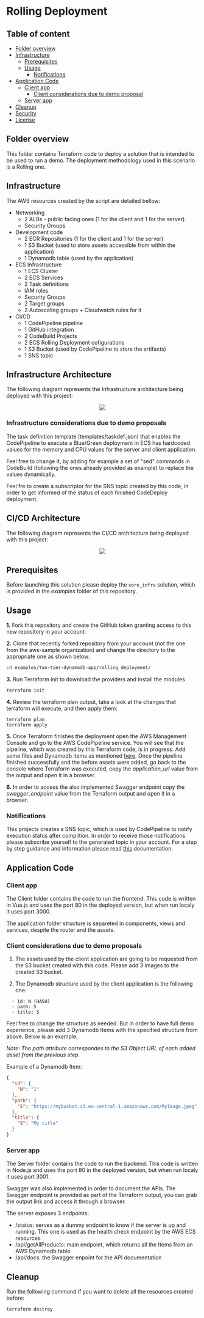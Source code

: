 # Rolling Deployment

## Table of content

   * [Folder overview](#folder-overview)
   * [Infrastructure](#infrastructure)
      * [Prerequisites](#prerequisites)
      * [Usage](#usage)
        * [Notifications](#notifications)
   * [Application Code](#application-code)
     * [Client app](#client-app)
       * [Client considerations due to demo proposal](#client-considerations-due-to-demo-proposals)
     * [Server app](#server-app)
   * [Cleanup](#cleanup)
   * [Security](#security)
   * [License](#license)


## Folder overview

This folder contains Terraform code to deploy a solution that is intended to be used to run a demo. The deployment methodology used in this scenario is a Rolling one.

## Infrastructure

The AWS resources created by the script are detailed bellow:

- Networking
    - 2 ALBs - public facing ones (1 for the client and 1 for the server)
    - Security Groups
- Development code
    - 2 ECR Repositories (1 for the client and 1 for the server)
    - 1 S3 Bucket (used to store assets accessible from within the application)
    - 1 Dynamodb table (used by the application)
- ECS Infrastructure
    - 1 ECS Cluster
    - 2 ECS Services
    - 2 Task definitions
    - IAM roles
    - Security Groups
    - 2 Target groups
    - 2 Autoscaling groups + Cloudwatch rules for it
- CI/CD
    - 1 CodePipeline pipeline
    - 1 GitHub integration
    - 2 CodeBuild Projects
    - 2 ECS Rolling Deployment cofigurations
    - 1 S3 Bucket (used by CodePipeline to store the artifacts)
    - 1 SNS topic


## Infrastructure Architecture

The following diagram represents the Infrastructure architecture being deployed with this project:

<p align="center">
  <img src="../../docs/infrastructure_architecture.png"/>
</p>

### Infrastructure considerations due to demo proposals
The task definition template (templates/taskdef.json) that enables the CodePipeline to execute a Blue/Green deployment in ECS has hardcoded values for the memory and CPU values for the server and client application.

Feel free to change it, by adding for example a set of "sed" commands in CodeBuild (following the ones already provided as example) to replace the values dynamically.

Feel fre to create a subscriptor for the SNS topic created by this code, in order to get informed of the status of each finished CodeDeploy deployment.

## CI/CD Architecture

The following diagram represents the CI/CD architecture being deployed with this project:

<p align="center">
  <img src="../../docs/cicd_architecture_rolling.png"/>
</p>

## Prerequisites
Before launching this solution please deploy the `core_infra` solution, which is provided in the *examples* folder of this repository.

## Usage

**1.** Fork this repository and create the GitHub token granting access to this new repository in your account.

**2.** Clone that recently forked repository from your account (not the one from the aws-sample organization) and change the directory to the appropriate one as shown below:

```bash
cd examples/two-tier-dynamodb-app/rolling_deployment/
```

**3.** Run Terraform init to download the providers and install the modules

```shell
terraform init
```

**4.** Review the terraform plan output, take a look at the changes that terraform will execute, and then apply them:

```shell
terraform plan
terraform apply
```

**5.** Once Terraform finishes the deployment open the AWS Management Console and go to the AWS CodePipeline service. You will see that the pipeline, which was created by this Terraform code, is in progress. Add some files and Dynamodb items as mentioned [here](#client-considerations-due-to-demo-proposals). Once the pipeline finished successfully and the before assets were added, go back to the console where Terraform was executed, copy the *application_url* value from the output and open it in a browser.

**6.** In order to access the also implemented Swagger endpoint copy the *swagger_endpoint* value from the Terraform output and open it in a browser.

### Notifications

This projects creates a SNS topic, which is used by CodePipeline to notify execution status after complition. In order to receive those notifications please subscribe yourself to the generated topic in your account. For a step by step guidance and information please read [this](https://docs.aws.amazon.com/sns/latest/dg/sns-create-subscribe-endpoint-to-topic.html) documentation.

## Application Code

### Client app

The Client folder contains the code to run the frontend. This code is written in Vue.js and uses the port 80 in the deployed version, but when run localy it uses port 3000.

The application folder structure is separeted in components, views and services, despite the router and the assets.

### Client considerations due to demo proposals
1) The assets used by the client application are going to be requested from the S3 bucket created with this code. Please add 3 images to the created S3 bucket.

2) The Dynamodb structure used by the client application is the following one:

```shell
  - id: N (HASH)
  - path: S
  - title: S
```
Feel free to change the structure as needed. But in order to have full demo experience, please add 3 Dynamodb Items with the specified structure from above. Below is an example.

*Note: The path attribute correspondes to the S3 Object URL of each added asset from the previous step.*

Example of a Dynamodb Item:

```json
{
  "id": {
    "N": "1"
  },
  "path": {
    "S": "https://mybucket.s3.eu-central-1.amazonaws.com/MyImage.jpeg"
  },
  "title": {
    "S": "My title"
  }
}
```

### Server app

The Server folder contains the code to run the backend. This code is written in Node.js and uses the port 80 in the deployed version, but when run localy it uses port 3001.

Swagger was also implemented in order to document the APIs. The Swagger endpoint is provided as part of the Terraform output, you can grab the output link and access it through a browser.

The server exposes 3 endpoints:
- /status: serves as a dummy endpoint to know if the server is up and running. This one is used as the health check endpoint by the AWS ECS resources
- /api/getAllProducts: main endpoint, which returns all the Items from an AWS Dynamodb table
- /api/docs: the Swagger enpoint for the API documentation

## Cleanup

Run the following command if you want to delete all the resources created before:

```shell
terraform destroy
```

